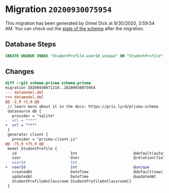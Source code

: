 # Migration `20200930075954`

This migration has been generated by Gimel Dick at 9/30/2020, 3:59:54 AM.
You can check out the [state of the schema](./schema.prisma) after the migration.

## Database Steps

```sql
CREATE UNIQUE INDEX "StudentProfile.userId_unique" ON "StudentProfile"("userId")
```

## Changes

```diff
diff --git schema.prisma schema.prisma
migration 20200930071210..20200930075954
--- datamodel.dml
+++ datamodel.dml
@@ -2,9 +2,9 @@
 // learn more about it in the docs: https://pris.ly/d/prisma-schema
 datasource db {
   provider = "sqlite"
-  url = "***"
+  url = "***"
 }
 generator client {
   provider = "prisma-client-js"
@@ -75,9 +75,9 @@
 model StudentProfile {
   id                        Int                         @default(autoincrement()) @id
   user                      User                        @relation(fields: [userId], references: [id])
-  userId                    Int
+  userId                    Int                         @unique
   createdAt                 DateTime                    @default(now())
   updatedAt                 DateTime                    @updatedAt
   StudentProfileOnClassroom StudentProfileOnClassroom[]
 }
```


